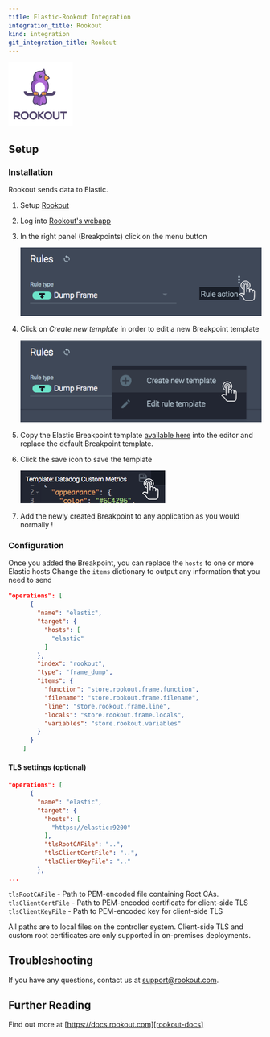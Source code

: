 ```yaml
---
title: Elastic-Rookout Integration
integration_title: Rookout
kind: integration
git_integration_title: Rookout
---
```


![logo][rookout-image]

## Setup

### Installation

Rookout sends data to Elastic.

1. Setup [Rookout][rookout-url]

1. Log into [Rookout's webapp][rookout-app-url]

1. In the right panel (Breakpoints) click on the menu button

    ![Breakpoint actions menu](screenshots/click_rule_action.png)

1. Click on *Create new template* in order to edit a new Breakpoint template

    ![Create new template button](screenshots/click_new_template.png)

1. Copy the Elastic Breakpoint template [available here](rule-template.json) into the editor and replace the default Breakpoint template.


1. Click the save icon to save the template

    ![Click Save Icon](screenshots/click_save.png)

1. Add the newly created Breakpoint to any application as you would normally !

### Configuration
Once you added the Breakpoint, you can replace the `hosts` to one or more Elastic hosts
Change the `items` dictionary to output any information that you need to send

```json
"operations": [
      {
        "name": "elastic",
        "target": {
          "hosts": [
            "elastic"
          ]
        },
        "index": "rookout",
        "type": "frame_dump",
        "items": {
          "function": "store.rookout.frame.function",
          "filename": "store.rookout.frame.filename",
          "line": "store.rookout.frame.line",
          "locals": "store.rookout.frame.locals",
          "variables": "store.rookout.variables"
        }
      }
    ]
```

#### TLS settings (optional)
```json
"operations": [
      {
        "name": "elastic",
        "target": {
          "hosts": [
            "https://elastic:9200"
          ],
          "tlsRootCAFile": "..",
          "tlsClientCertFile": "..",
          "tlsClientKeyFile": ".."
        },
...
```

`tlsRootCAFile` - Path to PEM-encoded file containing Root CAs.
`tlsClientCertFile` - Path to PEM-encoded certificate for client-side TLS
`tlsClientKeyFile` - Path to PEM-encoded key for client-side TLS

All paths are to local files on the controller system. Client-side TLS and custom root
certificates are only supported in on-premises deployments.


## Troubleshooting
If you have any questions, contact us at support@rookout.com.

## Further Reading
Find out more at [https://docs.rookout.com][rookout-docs]

[rookout-image]: logos/avatars-bot.png
[rookout-url]: https://docs.rookout.com/docs/getting-started.html
[rookout-docs]: https://docs.rookout.com/
[rookout-app-url]: https://app.rookout.com
